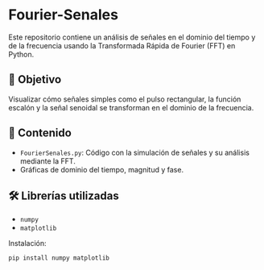# Fourier-Senales

Este repositorio contiene un análisis de señales en el dominio del tiempo y de la frecuencia usando la Transformada Rápida de Fourier (FFT) en Python.

## 📌 Objetivo

Visualizar cómo señales simples como el pulso rectangular, la función escalón y la señal senoidal se transforman en el dominio de la frecuencia.

## 📁 Contenido

- `FourierSenales.py`: Código con la simulación de señales y su análisis mediante la FFT.
- Gráficas de dominio del tiempo, magnitud y fase.

## 🛠️ Librerías utilizadas

- `numpy`
- `matplotlib`

Instalación:

```bash
pip install numpy matplotlib
